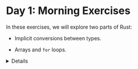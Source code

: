 # Day 1: Morning Exercises

In these exercises, we will explore two parts of Rust:

* Implicit conversions between types.

* Arrays and `for` loops.

<details>

A few things to consider while solving the exercises:

* Use a local Rust installation, if possible. This way you can get
  auto-completion in your editor. See the page about [Using Cargo] for details
  on installing Rust.

* Alternatively, use the Rust Playground.

The code snippets are not editable on purpose: the inline code snippets lose
their state if you navigate away from the page.

[Using Cargo]: ../../cargo.md

</details>

